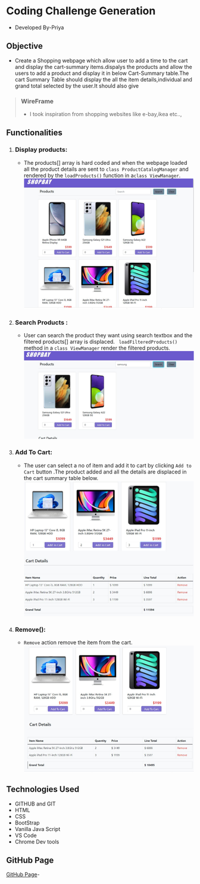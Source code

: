 # Coding Challenge Generation
- Developed By-Priya

## Objective
- Create a Shopping webpage which  allow user to add a time to the cart and display the cart-summary items.dispalys the products and allow the users to add a product and display it in below Cart-Summary table.The cart Summary Table should display the all the item details,individual and grand total selected by the user.It should also give 

> ### WireFrame
>- I took inspiration from shopping websites like e-bay,ikea etc..,

## Functionalities

 1. ### Display products:
    - The products[] array is hard coded and when the webpage loaded all the product details are sent to `class ProductCatalogManager` and rendered by the `loadProducts()` function in a`class ViewManager`.
    ![Image of Products loaded](./images/screenshot1.JPG)

2. ### Search Products :
    - User can search the product they want using search textbox and the filtered products[] array is displaced.
    ` loadFilteredProducts()` method in a `class ViewManager` render the filtered products.
    ![Image of searched Products loaded](./images/screenshot2.JPG)

3. ### Add To Cart:
    - The user can select a no of item and add it to cart by clicking `Add to Cart` button .The product added and all the details are displaced in the cart summary table below.
    ![Image of cart details](./images/screenshot3.JPG)

4. ### Remove():
    - `Remove` action remove the item from the cart.
    ![Image of cart details](./images/screenshot4.JPG)

## Technologies Used

- GITHUB and GIT
- HTML
- CSS
- BootStrap
- Vanilla Java Script
- VS Code
- Chrome Dev tools

## GitHub Page

[GitHub Page](https://jkpriya.github.io/codingChallengeGeneration/)-